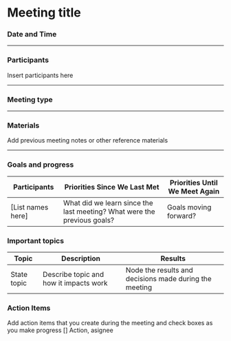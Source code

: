 # Meeting title 

### Date and Time
---

### Participants
Insert participants here 

---

### Meeting type
--- 

### Materials
Add previous meeting notes or other reference materials

--- 

### Goals and progress 
| Participants    | Priorities Since We Last Met                                                                 | Priorities Until We Meet Again                     |
|----------------|-----------------------------------------------------------------------------------------------|----------------------------------------------------|
| [List names here] | What did we learn since the last meeting? What were the previous goals?                     | Goals moving forward?                              |

### Important topics
| Topic | Description | Results | 
|--------|------------|---------|
| State topic | Describe topic and how it impacts work | Node the results and decisions made during the meeting | 

### Action Items
Add action items that you create during the meeting and check boxes as you make progress
[] Action, asignee

